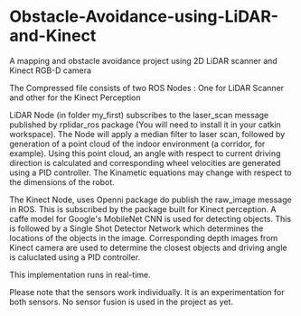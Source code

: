 # Obstacle-Avoidance-using-LiDAR-and-Kinect
A mapping and obstacle avoidance project using 2D LiDAR scanner and Kinect RGB-D camera 

The Compressed file consists of two ROS Nodes : One for LiDAR Scanner and other for the Kinect Perception

LiDAR Node (in folder my_first) subscribes to the laser_scan message published by rplidar_ros package 
(You will need to install it in your catkin workspace). The Node will apply a median filter to laser scan, followed by 
generation of a point cloud of the indoor environment (a corridor, for example). Using this point cloud, an angle with respect
to current driving direction is calculated and corresponding wheel velocities are generated using a PID controller.
The Kinametic equations may change with respect to the dimensions of the robot.

The Kinect Node, uses Openni package do publish the raw_image message in ROS. This is subscribed by the package built for Kinect
perception. A caffe model for Google's MobileNet CNN is used for detecting objects. This is followed by a Single Shot Detector 
Network which determines the locations of the objects in the image. Corresponding depth images from Kinect camera are used to 
determine the closest objects and driving angle is caluclated using a PID controller. 

This implementation runs in real-time.

Please note that the sensors work individually. It is an experimentation for both sensors. No sensor fusion is used in the
project as yet. 


